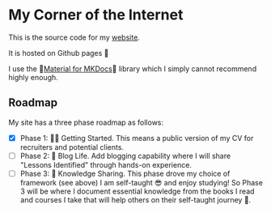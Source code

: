 # My Corner of the Internet
This is the source code for my [website](https://www.timmackay.com).

It is hosted on Github pages 🚀

I use the 🤩[Material for MKDocs](https://squidfunk.github.io/mkdocs-material/)🤩 library which I simply cannot recommend highly enough.

## Roadmap
My site has a three phase roadmap as follows:

- [x] Phase 1: 🏃‍♂️ Getting Started. This means a public version of my CV for recruiters and potential clients.
- [ ] Phase 2: 🙌 Blog Life. Add blogging capability where I will share "Lessons Identified" through hands-on experience.
- [ ] Phase 3: 🧠 Knowledge Sharing. This phase drove my choice of framework (see above) I am self-taught 😎 and enjoy studying! So Phase 3 will be where I document essential knowledge from the books I read and courses I take that will help others on their self-taught journey 🚙.
